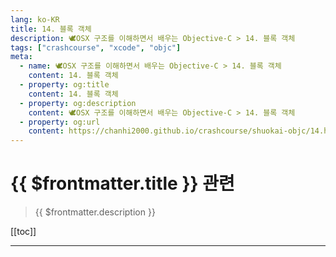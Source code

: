```yaml
---
lang: ko-KR
title: 14. 블록 객체
description: 🕊️OSX 구조를 이해하면서 배우는 Objective-C > 14. 블록 객체
tags: ["crashcourse", "xcode", "objc"]
meta:
  - name: 🕊️OSX 구조를 이해하면서 배우는 Objective-C > 14. 블록 객체
    content: 14. 블록 객체
  - property: og:title
    content: 14. 블록 객체
  - property: og:description
    content: 🕊️OSX 구조를 이해하면서 배우는 Objective-C > 14. 블록 객체
  - property: og:url
    content: https://chanhi2000.github.io/crashcourse/shuokai-objc/14.html
---
```


# {{ $frontmatter.title }} 관련

> {{ $frontmatter.description }}

[[toc]]

---

<TagLinks />